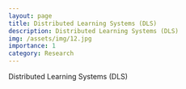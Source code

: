 ```yaml
---
layout: page
title: Distributed Learning Systems (DLS)
description: Distributed Learning Systems (DLS)
img: /assets/img/12.jpg
importance: 1
category: Research
---
```


Distributed Learning Systems (DLS)

